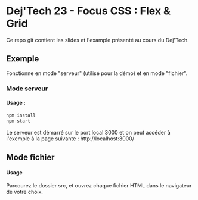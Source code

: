 # Dej'Tech 23 - Focus CSS : Flex & Grid

Ce repo git contient les slides et l'example présenté au cours du Dej'Tech.

## Exemple 

Fonctionne en mode "serveur" (utilisé pour la démo) et en mode "fichier".

### Mode serveur

#### Usage : 

```bash
npm install 
npm start
```

Le serveur est démarré sur le port local 3000 et on peut accéder à l'exemple à la page suivante : http://localhost:3000/

## Mode fichier

#### Usage

Parcourez le dossier src, et ouvrez chaque fichier HTML dans le navigateur de votre choix.